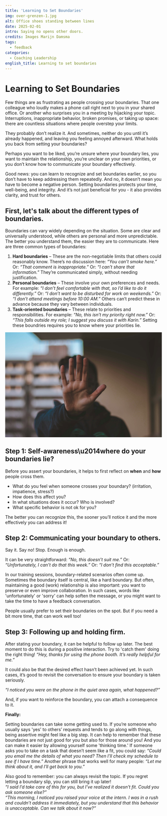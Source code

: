 ```yaml
---
title: 'Learning to Set Boundaries'
img: over-grenzen-1.jpg
alt: Office shoes standing between lines
date: 2025-02-01
intro: Saying no opens other doors.
credits: Images Marijn Damsma
tags:
  - feedback
categories:
  - Coaching Leadership
english_title: Learning to set boundaries
---
```


# Learning to Set Boundaries

Few things are as frustrating as people crossing your boundaries. That one colleague who loudly makes a phone call right next to you in your shared office. Or another who surprises you in a meeting by hijacking your topic. Interruptions, inappropriate behavior, broken promises, or taking up space: there are countless situations where people overstep your limits.

They probably don’t realize it. And sometimes, neither do you until it’s already happened, and leaving you feeling annoyed afterward. What holds you back from setting your boundaries?

Perhaps you want to be liked, you’re unsure where your boundary lies, you want to maintain the relationship, you’re unclear on your own priorities, or you don’t know how to communicate your boundary effectively.

Good news: you can learn to recognize and set boundaries earlier, so you don’t have to keep addressing them repeatedly. And no, it doesn’t mean you have to become a
negative person. Setting boundaries protects your time, well-being, and integrity. And it’s not just beneficial for you - it also provides clarity, and trust for others.

## First, let's talk about the different types of boundaries.

Boundaries can vary widely depending on the situation. Some are clear and universally understood, while others are personal and more unpredictable. The better you understand them, the easier they are to communicate. Here are three common types of boundaries:

1. **Hard boundaries** – These are the non-negotiable limits that others could reasonably know. There’s no discussion here: _“You can’t smoke here.”_ Or: _“That comment is inappropriate.”_ Or: _“I can’t share that information.”_ They’re communicated simply, without needing justification.
2. **Personal boundaries** – These involve your own preferences and needs. For example: _“I don’t feel comfortable with that, so I’d like to do it differently.”_ Or: _“I don’t want to be disturbed for work on weekends.”_ Or: _“I don’t attend meetings before 10:00 AM.”_ Others can’t predict these in advance because they vary between individuals.
3. **Task-oriented boundaries** – These relate to priorities and responsibilities. For example: _“No, this isn’t my priority right now.”_ Or: _“This falls outside my role; I suggest you discuss it with Karin.”_ Setting these boundries requires you to know where your priorities lie.

![A person gesturing to stop](./over-grenzen-2.jpg)

## Step 1: Self-awareness\u2014where do your boundaries lie?

Before you assert your boundaries, it helps to first reflect on **when** and **how** people cross them.

- What do you feel when someone crosses your boundary? (irritation, impatience, stress?)
- How does this affect you?
- In what situations does it occur? Who is involved?
- What specific behavior is not ok for you?

The better you can recognize this, the sooner you’ll notice it and the more effectively you can address it!

## Step 2: Communicating your boundary to others.

Say it. Say no! Stop. Enough is enough.

It can be very straightforward: _“No, this doesn’t suit me.”_ Or: _“Unfortunately, I can’t do that this week.”_ Or: _“I don’t find this acceptable.”_

In our training sessions, boundary-related scenarios often come up. Sometimes the boundary itself is central, like a hard boundary. But often, maintaining a good (work) relationship is also important: you want to preserve or even improve collaboration. In such cases, words like 'unfortunately' or 'sorry' can help soften the message, or you might want to take the time to have a feedback conversation.

People usually prefer to set their boundaries on the spot. But if you need a bit more time, that can work well too!

<!--To provide you with more examples and practical guidance on different ways to set boundaries, I've created a separate blog: Up to Here and No Further: 4 Ways to Set Boundaries.-->

## Step 3: Following up and holding firm.

After stating your boundary, it can be helpful to follow up later. The best moment to do this is during a positive interaction. Try to 'catch them' doing the right thing! _“Hey, thanks for using the phone booth. It’s really helpful for me.”_

It could also be that the desired effect hasn’t been achieved yet. In such cases, it’s good to revisit the conversation to ensure your boundary is taken seriously.

_“I noticed you were on the phone in the quiet area again, what happened?”_

And, if you want to reinforce the boundary, you can attach a consequence to it.

**Finally:**

Setting boundaries can take some getting used to. If you’re someone who usually says 'yes' to others’ requests and tends to go along with things, being assertive might feel like a big step. It can help to remember that these boundaries are not just good for you but also for those around you! And you can make it easier by allowing yourself some 'thinking time.' If someone asks you to take on a task that doesn’t seem like a fit, you could say: _“Could you email me the details of what you need? Then I’ll check my schedule to see if I have time.”_ Another phrase that works well for many people: _“Let me think about it, and I’ll get back to you.”_

Also good to remember: you can always revisit the topic. If you regret letting a boundary slip, you can still bring it up later!  
_“I said I’d take care of this for you, but I’ve realized it doesn’t fit. Could you ask someone else?”_  
_“This morning, I noticed you raised your voice at the intern. I was in a rush and couldn’t address it immediately, but you understand that this behavior is unacceptable. Can we talk about it now?”_

